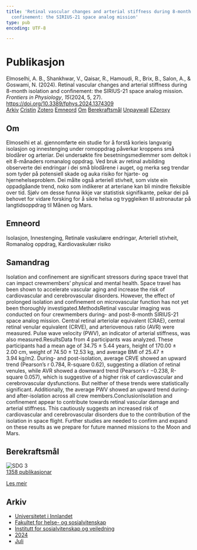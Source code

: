 ```yaml
---
title: 'Retinal vascular changes and arterial stiffness during 8-month isolation and
  confinement: the SIRIUS-21 space analog mission'
type: pub
encoding: UTF-8

---
```

<h1>Publikasjon</h1>
<article id="csl-bib-container-GYY77WVN" class="csl-bib-container">
  <div class="csl-bib-body"> <div class="csl-entry">Elmoselhi, A. B., Shankhwar, V., Qaisar, R., Hamoudi, R., Brix, B., Salon, A., &#38; Goswami, N. (2024). Retinal vascular changes and arterial stiffness during 8-month isolation and confinement: the SIRIUS-21 space analog mission. <i>Frontiers in Physiology</i>, <i>15</i>(2024, 5, 27). <a href="https://doi.org/10.3389/fphys.2024.1374309">https://doi.org/10.3389/fphys.2024.1374309</a></div> </div>
  <div class="csl-bib-buttons">
    <a href="#taxonomy-article-GYY77WVN" alt="archive" class="csl-bib-button">Arkiv</a>
    <a href="https://app.cristin.no/results/show.jsf?id=2280395" alt="Cristin" class="csl-bib-button">Cristin</a>
    <a href="http://zotero.org/groups/5881554/items/GYY77WVN" alt="Zotero" class="csl-bib-button">Zotero</a>
    <a href="#keywords-article-GYY77WVN" alt="keywords" class="csl-bib-button">Emneord</a>
    <a href="#about-article-GYY77WVN" alt="about_pub" class="csl-bib-button">Om</a>
    <a href="#sdg-article-GYY77WVN" alt="sdg" class="csl-bib-button">Berekraftsmål</a>
    <a href="https://www.frontiersin.org/journals/physiology/articles/10.3389/fphys.2024.1374309/pdf" alt="Unpaywall" class="csl-bib-button">Unpaywall</a>
    <a href="https://www.frontiersin.org/journals/physiology/articles/10.3389/fphys.2024.1374309/pdf" alt="EZproxy" class="csl-bib-button">EZproxy</a>
  </div>
  <div id="csl-bib-meta-container-GYY77WVN"></div>
</article>
<div id="csl-bib-meta-GYY77WVN" class="csl-bib-meta">
  <article id="about-article-GYY77WVN" class="about_pub-article">
    <h1>Om</h1>
    Elmoselhi et al. gjennomførte ein studie for å forstå korleis langvarig isolasjon og innestenging under romoppdrag påverkar kroppens små blodårer og arteriar. Dei undersøkte fire besetningsmedlemmer som deltok i eit 8-månaders romanalog oppdrag. Ved bruk av retinal avbilding observerte dei endringar i dei små blodårene i auget, og merka seg trendar som tyder på potensiell skade og auka risiko for hjarte- og hjernehelseproblem. Dei målte også arteriell stivheit, som viste ein oppadgåande trend, noko som indikerer at arteriane kan bli mindre fleksible over tid. Sjølv om desse funna ikkje var statistisk signifikante, peikar dei på behovet for vidare forsking for å sikre helsa og tryggleiken til astronautar på langtidsoppdrag til Månen og Mars.
  </article>
  <article id="keywords-article-GYY77WVN" class="keywords-article">
    <h1>Emneord</h1>
    Isolasjon, Innestenging, Retinale vaskulære endringar, Arteriell stivheit, Romanalog oppdrag, Kardiovaskulær risiko
  </article>
  <article id="abstract-article-GYY77WVN" class="abstract-article">
    <h1>Samandrag</h1>
    Isolation and confinement are significant stressors during space travel that can impact crewmembers’ physical and mental health. Space travel has been shown to accelerate vascular aging and increase the risk of cardiovascular and cerebrovascular disorders. However, the effect of prolonged isolation and confinement on microvascular function has not yet been thoroughly investigated.MethodsRetinal vascular imaging was conducted on four crewmembers during- and post-8-month SIRIUS-21 space analog mission. Central retinal arteriolar equivalent (CRAE), central retinal venular equivalent (CRVE), and arteriovenous ratio (AVR) were measured. Pulse wave velocity (PWV), an indicator of arterial stiffness, was also measured.ResultsData from 4 participants was analyzed. These participants had a mean age of 34.75 ± 5.44 years, height of 170.00 ± 2.00 cm, weight of 74.50 ± 12.53 kg, and average BMI of 25.47 ± 3.94 kg/m2. During- and post-isolation, average CRVE showed an upward trend (Pearson’s r 0.784, R-square 0.62), suggesting a dilation of retinal venules, while AVR showed a downward trend (Pearson’s r −0.238, R-square 0.057), which is suggestive of a higher risk of cardiovascular and cerebrovascular dysfunctions. But neither of these trends were statistically significant. Additionally, the average PWV showed an upward trend during- and after-isolation across all crew members.ConclusionIsolation and confinement appear to contribute towards retinal vascular damage and arterial stiffness. This cautiously suggests an increased risk of cardiovascular and cerebrovascular disorders due to the contribution of the isolation in space flight. Further studies are needed to confirm and expand on these results as we prepare for future manned missions to the Moon and Mars.
  </article>
  <article id="sdg-article-GYY77WVN" class="sdg-article">
    <h1>Berekraftsmål</h1>
    <div class="sdg-container"><div id="sdg3" class="sdg">
        <img src="{{< params subfolder >}}images/sdg/sdg03_nn.png" class="image" alt="SDG 3">
        <div class="sdg-overlay">
          <a href="{{< params subfolder >}}nn/archive/?sdg=3#archive" class="sdg-publication-count"><span>1358</span> publikasjonar</a>
          <p><a href="https://fn.no/om-fn/fns-baerekraftsmaal/god-helse-og-livskvalitet?lang=nno-NO" class="sdg-read-more">Les meir</a></p>
        </div>
      </div></div>
  </article>
  <article id="taxonomy-article-GYY77WVN" class="taxonomy-article">
    <h1>Arkiv</h1>
    <ul>
      <li><a href="{{< params subfolder >}}nn/archive/?key=3DCRN523">Universitetet i Innlandet</a></li>
      <li><a href="{{< params subfolder >}}nn/archive/?key=IDKFS3MX">Fakultet for helse- og sosialvitenskap</a></li>
      <li><a href="{{< params subfolder >}}nn/archive/?key=CU4VFGCV">Institutt for sosialvitenskap og veiledning</a></li>
      <li><a href="{{< params subfolder >}}nn/archive/?key=85HRZ8WX">2024</a></li>
      <li><a href="{{< params subfolder >}}nn/archive/?key=PL549YC9">Juli</a></li>
    </ul>
  </article>
</div>

